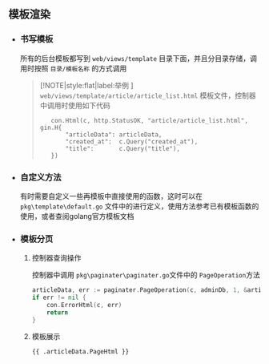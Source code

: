 ## 模板渲染

* ### 书写模板
    所有的后台模板都写到 `web/views/template` 目录下面，并且分目录存储，调用时按照 `目录/模板名称` 的方式调用

    > [!NOTE|style:flat|label:举例 ]
    > `web/views/template/article/article_list.html` 模板文件，控制器中调用时使用如下代码
    > ```
    >    con.Html(c, http.StatusOK, "article/article_list.html", gin.H{
    >        "articleData": articleData,
    >        "created_at":  c.Query("created_at"),
    >        "title":       c.Query("title"),
    >    })
    > ```

* ### 自定义方法
    有时需要自定义一些再模板中直接使用的函数，这时可以在 `pkg\template\default.go` 文件中的进行定义，使用方法参考已有模板函数的使用，或者查阅golang官方模板文档

* ### 模板分页

    1. 控制器查询操作

        控制器中调用 `pkg\paginater\paginater.go`文件中的 `PageOperation`方法
        ```go
        articleData, err := paginater.PageOperation(c, adminDb, 1, &articleList)
        if err != nil {
            con.ErrorHtml(c, err)
            return
        }
        ```

    2. 模板展示

        ```html
        {{ .articleData.PageHtml }}
        ```    